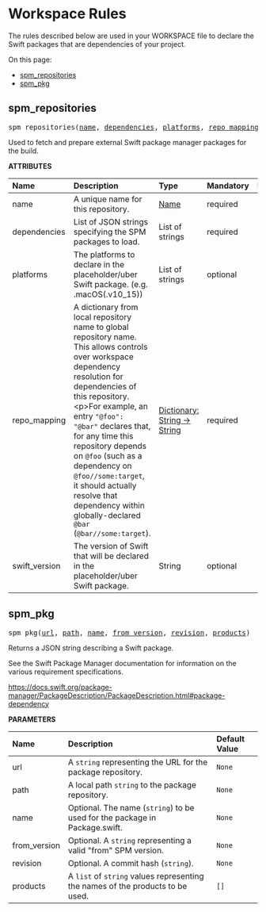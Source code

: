 <!-- Generated with Stardoc, Do Not Edit! -->
# Workspace Rules

The rules described below are used in your WORKSPACE file to declare
the Swift packages that are dependencies of your project.

On this page:

  * [spm_repositories](#spm_repositories)
  * [spm_pkg](#spm_pkg)

<a id="#spm_repositories"></a>

## spm_repositories

<pre>
spm_repositories(<a href="#spm_repositories-name">name</a>, <a href="#spm_repositories-dependencies">dependencies</a>, <a href="#spm_repositories-platforms">platforms</a>, <a href="#spm_repositories-repo_mapping">repo_mapping</a>, <a href="#spm_repositories-swift_version">swift_version</a>)
</pre>

Used to fetch and prepare external Swift package manager packages for the build.


**ATTRIBUTES**


| Name  | Description | Type | Mandatory | Default |
| :------------- | :------------- | :------------- | :------------- | :------------- |
| <a id="spm_repositories-name"></a>name |  A unique name for this repository.   | <a href="https://bazel.build/docs/build-ref.html#name">Name</a> | required |  |
| <a id="spm_repositories-dependencies"></a>dependencies |  List of JSON strings specifying the SPM packages to load.   | List of strings | required |  |
| <a id="spm_repositories-platforms"></a>platforms |  The platforms to declare in the placeholder/uber Swift package. (e.g. .macOS(.v10_15))   | List of strings | optional | [] |
| <a id="spm_repositories-repo_mapping"></a>repo_mapping |  A dictionary from local repository name to global repository name. This allows controls over workspace dependency resolution for dependencies of this repository.&lt;p&gt;For example, an entry <code>"@foo": "@bar"</code> declares that, for any time this repository depends on <code>@foo</code> (such as a dependency on <code>@foo//some:target</code>, it should actually resolve that dependency within globally-declared <code>@bar</code> (<code>@bar//some:target</code>).   | <a href="https://bazel.build/docs/skylark/lib/dict.html">Dictionary: String -> String</a> | required |  |
| <a id="spm_repositories-swift_version"></a>swift_version |  The version of Swift that will be declared in the placeholder/uber Swift package.   | String | optional | "5.3" |


<a id="#spm_pkg"></a>

## spm_pkg

<pre>
spm_pkg(<a href="#spm_pkg-url">url</a>, <a href="#spm_pkg-path">path</a>, <a href="#spm_pkg-name">name</a>, <a href="#spm_pkg-from_version">from_version</a>, <a href="#spm_pkg-revision">revision</a>, <a href="#spm_pkg-products">products</a>)
</pre>

Returns a JSON string describing a Swift package.

See the Swift Package Manager documentation for information on the various
requirement specifications.

https://docs.swift.org/package-manager/PackageDescription/PackageDescription.html#package-dependency


**PARAMETERS**


| Name  | Description | Default Value |
| :------------- | :------------- | :------------- |
| <a id="spm_pkg-url"></a>url |  A <code>string</code> representing the URL for the package repository.   |  <code>None</code> |
| <a id="spm_pkg-path"></a>path |  A local path <code>string</code> to the package repository.   |  <code>None</code> |
| <a id="spm_pkg-name"></a>name |  Optional. The name (<code>string</code>) to be used for the package in Package.swift.   |  <code>None</code> |
| <a id="spm_pkg-from_version"></a>from_version |  Optional. A <code>string</code> representing a valid "from" SPM version.   |  <code>None</code> |
| <a id="spm_pkg-revision"></a>revision |  Optional. A commit hash (<code>string</code>).   |  <code>None</code> |
| <a id="spm_pkg-products"></a>products |  A <code>list</code> of <code>string</code> values representing the names of the products to be used.   |  <code>[]</code> |



